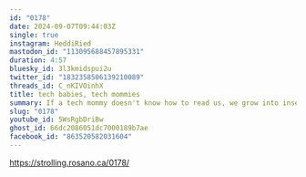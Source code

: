 ```yaml
---
id: "0178"
date: 2024-09-07T09:44:03Z
single: true
instagram: HeddiRied
mastodon_id: "113095688457895331"
duration: 4:57
bluesky_id: 3l3kmidspui2u
twitter_id: "1832358506139210089"
threads_id: C_nKIVOinhX
title: tech babies, tech mommies
summary: If a tech mommy doesn't know how to read us, we grow into insecure adults.
slug: "0178"
youtube_id: 5WsRgbDriBw
ghost_id: 66dc2086051dc7000189b7ae
facebook_id: "863520582031604"
---
```

https://strolling.rosano.ca/0178/
